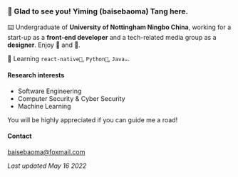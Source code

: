 ### 👋 Glad to see you! **Yiming (baisebaoma) Tang** here.

⌨️ Undergraduate of **University of Nottingham Ningbo China**, working for a start-up as a **front-end developer** and a tech-related media group as a **designer**. Enjoy 🎵 and 🎹.

📖 Learning `react-native🌸`, `Python🐍`, `Java☕️`.

#### Research interests

- Software Engineering
- Computer Security & Cyber Security
- Machine Learning

You will be highly appreciated if you can guide me a road!

#### Contact

baisebaoma@foxmail.com

_Last updated May 16 2022_
